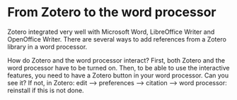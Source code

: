 # From Zotero to the word processor

Zotero integrated very well with Microsoft Word, LibreOffice Writer and OpenOffice Writer.
There are several ways to add references from a Zotero library in a word processor.

How do Zotero and the word processor interact? First, both Zotero and the word processor have to be turned on. Then, to be able to use the interactive features, you need to have a Zotero button in your word processor. Can you see it? If not, in Zotero: edit --> preferences --> citation --> word processor: reinstall if this is not done.

